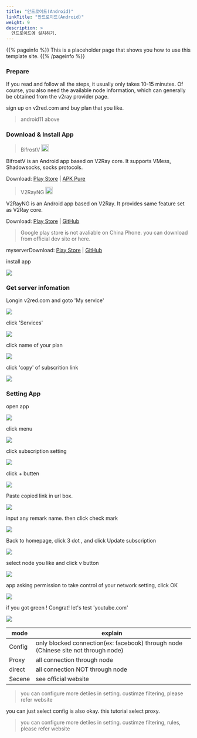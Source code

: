 ```yaml
---
title: "안드로이드(Android)"
linkTitle: "안드로이드(Android)"
weight: 9
description: >
  안드로이드에 설치하기.
---
```


{{% pageinfo %}}
This is a placeholder page that shows you how to use this template site.
{{% /pageinfo %}}



### Prepare
If you read and follow all the steps, it usually only takes 10-15 minutes.
Of course, you also need the available node information, which can generally be obtained from the v2ray provider page.

sign up on v2red.com and buy plan that you like.

> android11 above

### Download & Install App


<blockquote>BifrostV <img src="https://www.v2ray.com/en/resources/android.svg" width="20" /></blockquote>
BifrostV is an Android app based on V2Ray core. It supports VMess, Shadowsocks, socks protocols.

Download: <a href="https://play.google.com/store/apps/details?id=com.github.dawndiy.bifrostv" target="_blank" rel="noopener">Play Store</a> | <a href="https://apkpure.com/bifrostv/com.github.dawndiy.bifrostv" target="_blank" rel="noopener">APK Pure</a>
<blockquote>V2RayNG <img src="https://www.v2ray.com/en/resources/android.svg" width="20" /></blockquote>
V2RayNG is an Android app based on V2Ray. It provides same feature set as V2Ray core.

Download: <a href="https://play.google.com/store/apps/details?id=com.v2ray.ang" target="_blank" rel="noopener">Play Store</a> | <a href="https://github.com/2dust/v2rayNG" target="_blank" rel="noopener">GitHub</a>

> Google play store is not avaliable on China Phone. you can download from official dev site or here. 



myserverDownload: <a href="http://v2red.com/files/public-docs/v2rayNG_1.1.12.apk" target="_blank" rel="noopener">Play Store</a> | <a href="https://github.com/2dust/v2rayNG" target="_blank" rel="noopener">GitHub</a>

install app

![](/img/v2red-android-01.png)


### Get server infomation

Longin v2red.com and goto 'My service'

![](/img/v2red-ios-01.png)

click 'Services'

![](/img/v2red-ios-02.png)

click name of your plan

![](/img/v2red-ios-03.png)

click 'copy' of subscrition link

![](/img/v2red-android-03.png)





### Setting App

open app

![](/img/v2red-android-02.png)

click menu

![](/img/v2red-android-04.png)

click subscription setting

![](/img/v2red-android-05.png)

click + butten

![](/img/v2red-android-06.png)

Paste copied link in url box.

![](/img/v2red-android-07.png)

input any remark name. then click check mark

![](/img/v2red-android-08.png)

Back to homepage, click 3 dot , and click Update subscription

![](/img/v2red-android-09.png)


select node you like and click v button

![](/img/v2red-android-10.png)

app asking permission to take control of your network setting, click OK

![](/img/v2red-android-11.png)

if you got green ! Congrat! let's test 'youtube.com'

![](/img/v2red-android-12.png)











| mode      | explain         |
|-----------|-----------------|
| Config  | only blocked connection(ex: facebook)  through node (Chinese site not through node) |
| Proxy  | all connection through node    |
| direct  | all connection NOT through node        |
| Secene  | see official website        |
> you can configure more detiles in setting. custimze filtering, please refer website

you can just select config is also okay. this tutorial select proxy.
> you can configure more detiles in setting. custimze filtering, rules, please refer website

